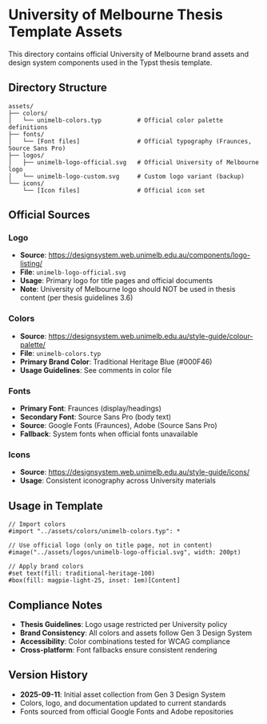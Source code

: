 # University of Melbourne Thesis Template Assets

This directory contains official University of Melbourne brand assets and design system components used in the Typst thesis template.

## Directory Structure

```
assets/
├── colors/
│   └── unimelb-colors.typ          # Official color palette definitions
├── fonts/
│   └── [Font files]                # Official typography (Fraunces, Source Sans Pro)
├── logos/
│   ├── unimelb-logo-official.svg   # Official University of Melbourne logo
│   └── unimelb-logo-custom.svg     # Custom logo variant (backup)
└── icons/
    └── [Icon files]                # Official icon set
```

## Official Sources

### Logo

- **Source**: <https://designsystem.web.unimelb.edu.au/components/logo-listing/>
- **File**: `unimelb-logo-official.svg`
- **Usage**: Primary logo for title pages and official documents
- **Note**: University of Melbourne logo should NOT be used in thesis content (per thesis guidelines 3.6)

### Colors

- **Source**: <https://designsystem.web.unimelb.edu.au/style-guide/colour-palette/>
- **File**: `unimelb-colors.typ`
- **Primary Brand Color**: Traditional Heritage Blue (#000F46)
- **Usage Guidelines**: See comments in color file

### Fonts

- **Primary Font**: Fraunces (display/headings)
- **Secondary Font**: Source Sans Pro (body text)
- **Source**: Google Fonts (Fraunces), Adobe (Source Sans Pro)
- **Fallback**: System fonts when official fonts unavailable

### Icons

- **Source**: <https://designsystem.web.unimelb.edu.au/style-guide/icons/>
- **Usage**: Consistent iconography across University materials

## Usage in Template

```typst
// Import colors
#import "../assets/colors/unimelb-colors.typ": *

// Use official logo (only on title page, not in content)
#image("../assets/logos/unimelb-logo-official.svg", width: 200pt)

// Apply brand colors
#set text(fill: traditional-heritage-100)
#box(fill: magpie-light-25, inset: 1em)[Content]
```

## Compliance Notes

- **Thesis Guidelines**: Logo usage restricted per University policy
- **Brand Consistency**: All colors and assets follow Gen 3 Design System
- **Accessibility**: Color combinations tested for WCAG compliance
- **Cross-platform**: Font fallbacks ensure consistent rendering

## Version History

- **2025-09-11**: Initial asset collection from Gen 3 Design System
- Colors, logo, and documentation updated to current standards
- Fonts sourced from official Google Fonts and Adobe repositories
